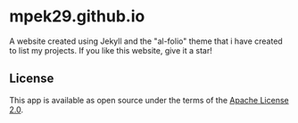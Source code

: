 # mpek29.github.io
A website created using Jekyll and the "al-folio" theme that i have created to list my projects.
If you like this website, give it a star!

## License

This app is available as open source under the terms of the [Apache License 2.0](https://github.com/mpek29/mpek29.github.io/blob/master/LICENSE).
